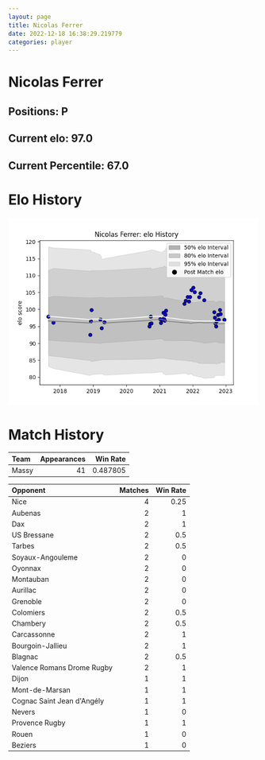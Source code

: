 ```yaml
---  
layout: page  
title: Nicolas Ferrer  
date: 2022-12-18 16:38:29.219779  
categories: player  
---
```

# Nicolas Ferrer

## Positions: P

## Current elo: 97.0

## Current Percentile: 67.0

# Elo History


![elo history](history_NicolasFerrer.png)
# Match History


| Team   |   Appearances |   Win Rate |
|:-------|--------------:|-----------:|
| Massy  |            41 |   0.487805 |

| Opponent                   |   Matches |   Win Rate |
|:---------------------------|----------:|-----------:|
| Nice                       |         4 |       0.25 |
| Aubenas                    |         2 |       1    |
| Dax                        |         2 |       1    |
| US Bressane                |         2 |       0.5  |
| Tarbes                     |         2 |       0.5  |
| Soyaux-Angouleme           |         2 |       0    |
| Oyonnax                    |         2 |       0    |
| Montauban                  |         2 |       0    |
| Aurillac                   |         2 |       0    |
| Grenoble                   |         2 |       0    |
| Colomiers                  |         2 |       0.5  |
| Chambery                   |         2 |       0.5  |
| Carcassonne                |         2 |       1    |
| Bourgoin-Jallieu           |         2 |       1    |
| Blagnac                    |         2 |       0.5  |
| Valence Romans Drome Rugby |         2 |       1    |
| Dijon                      |         1 |       1    |
| Mont-de-Marsan             |         1 |       1    |
| Cognac Saint Jean d'Angély |         1 |       1    |
| Nevers                     |         1 |       0    |
| Provence Rugby             |         1 |       1    |
| Rouen                      |         1 |       0    |
| Beziers                    |         1 |       0    |